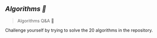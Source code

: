 ## *Algorithms 👋*
> Algorithms Q&A 👏 


Challenge yourself by trying to solve the 20 algorithms in the repository.

